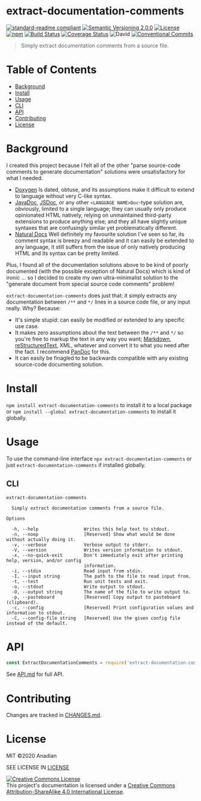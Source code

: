 # extract-documentation-comments
[![standard-readme compliant](https://img.shields.io/badge/readme%20style-standard-brightgreen.svg?style=flat-square)](https://github.com/RichardLitt/standard-readme)
[![Semantic Versioning 2.0.0](https://img.shields.io/badge/semver-2.0.0-brightgreen?style=flat-square)](https://semver.org/spec/v2.0.0.html)
[![License](https://img.shields.io/github/license/Anadian/extract-documentation-comments)](https://github.com/Anadian/extract-documentation-comments/LICENSE)
[![npm](https://img.shields.io/npm/v/extract-documentation-comments)](https://www.npmjs.com/package/extract-documentation-comments)
[![Build Status](https://travis-ci.org/Anadian/extract-documentation-comments.svg?branch=master)](https://travis-ci.org/Anadian/extract-documentation-comments)
[![Coverage Status](https://coveralls.io/repos/github/Anadian/extract-documentation-comments/badge.svg?branch=master)](https://coveralls.io/github/Anadian/extract-documentation-comments?branch=master)
![David](https://img.shields.io/david/Anadian/extract-documentation-comments)
[![Conventional Commits](https://img.shields.io/badge/Conventional%20Commits-1.0.0-yellow.svg)](https://conventionalcommits.org)

> Simply extract documentation comments from a source file.
# Table of Contents
- [Background](#Background)
- [Install](#Install)
- [Usage](#Usage)
- [CLI](#CLI)
- [API](#API)
- [Contributing](#Contributing)
- [License](#License)
# Background
I created this project because I felt all of the other "parse source-code comments to generate documentation" solutions were unsatisfactory for what I needed.
- [Doxygen](http://www.doxygen.nl/index.html) Is dated, obtuse, and its assumptions make it difficult to extend to language without very C-like syntax.
- [JavaDoc](https://docs.oracle.com/javase/1.5.0/docs/tooldocs/solaris/javadoc.html), [JSDoc](https://jsdoc.app/), or any other `<LANGUAGE NAME>Doc`-type solution are, obviously, limited to a single language; they can usually only produce opinionated HTML natively, relying on unmaintained third-party extensions to produce anything else; and they all have slightly unique syntaxes that are confusingly similar yet problematically different.
- [Natural Docs](https://www.naturaldocs.org/) Well definitely my favourite solution I've seen so far, its comment syntax is breezy and readable and it can easily be extended to any language, it still suffers from the issue of only natively producing HTML and its syntax can be pretty limited.

Plus, I found all of the documentation solutions above to be kind of poorly documented (with the possible exception of Natural Docs) which is kind of ironic ... so I decided to create my own ultra-minimalist solution to the "generate document from special source code comments" problem!

`extract-documentation-comments` does just that: it simply extracts any documentation between `/**` and `*/` lines in a source code file, or any input really. Why? Because:
- It's simple stupid: can easily be modified or extended to any specific use case.
- It makes zero assumptions about the text between the `/**` and `*/` so you're free to markup the text in any way you want; [Markdown](https://github.github.com/gfm/), [reStructuredText](https://docutils.sourceforge.io/rst.html), XML, whatever and convert it to what you need after the fact. I recommend [PanDoc](https://pandoc.org/index.html) for this.
- It can easily be finagled to be backwards compatible with any existing source-code documenting solution.
# Install
`npm install extract-documentation-comments`
to install it to a local package or
`npm install --global extract-documentation-comments`
to install it globally.
# Usage
To use the command-line interface `npx extract-documentation-comments` or just `extract-documentation-comments` if installed globally.
## CLI
```
extract-documentation-comments

  Simply extract documentation comments from a source file. 

Options

  -h, --help                 Writes this help text to stdout.                                              
  -n, --noop                 [Reserved] Show what would be done without actually doing it.                 
  -v, --verbose              Verbose output to stderr.                                                     
  -V, --version              Writes version information to stdout.                                         
  -x, --no-quick-exit        Don't immediately exit after printing help, version, and/or config            
                             information.                                                                  
  -i, --stdin                Read input from stdin.                                                        
  -I, --input string         The path to the file to read input from.                                      
  -t, --test                 Run unit tests and exit.                                                      
  -o, --stdout               Write output to stdout.                                                       
  -O, --output string        The name of the file to write output to.                                      
  -p, --pasteboard           [Reserved] Copy output to pasteboard (clipboard).                             
  -c, --config               [Reserved] Print configuration values and information to stdout.              
  -C, --config-file string   [Reserved] Use the given config file instead of the default.                  
```
# API
```js
const ExtractDocumentationComments = require('extract-documentation-comments');
```
See [API.md](API.md) for full API.
# Contributing
Changes are tracked in [CHANGES.md](CHANGES.md).
# License
MIT ©2020 Anadian

SEE LICENSE IN [LICENSE](LICENSE)

[![Creative Commons License](https://i.creativecommons.org/l/by-sa/4.0/88x31.png)](http://creativecommons.org/licenses/by-sa/4.0/)\
This project's documentation is licensed under a [Creative Commons Attribution-ShareAlike 4.0 International License](http://creativecommons.org/licenses/by-sa/4.0/).
